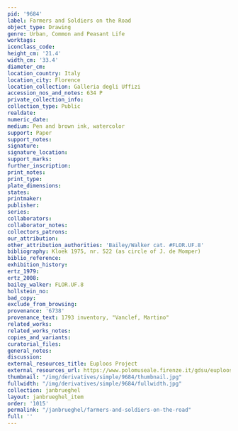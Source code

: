 ```yaml
---
pid: '9684'
label: Farmers and Soldiers on the Road
object_type: Drawing
genre: Urban, Common and Peasant Life
worktags:
iconclass_code:
height_cm: '21.4'
width_cm: '33.4'
diameter_cm:
location_country: Italy
location_city: Florence
location_collection: Galleria degli Uffizi
accession_nos_and_notes: 634 P
private_collection_info:
collection_type: Public
realdate:
numeric_date:
medium: Pen and brown ink, watercolor
support: Paper
support_notes:
signature:
signature_location:
support_marks:
further_inscription:
print_notes:
print_type:
plate_dimensions:
states:
printmaker:
publisher:
series:
collaborators:
collaborator_notes:
collectors_patrons:
our_attribution:
other_attribution_authorities: 'Bailey/Walker cat. #FLOR.UF.8'
bibliography: Kloek 1975, nr. 522 (as circle of J. de Momper)
biblio_reference:
exhibition_history:
ertz_1979:
ertz_2008:
bailey_walker: FLOR.UF.8
hollstein_no:
bad_copy:
exclude_from_browsing:
provenance: '6738'
provenance_text: 1793 inventory, "Vanclef, Martino"
related_works:
related_works_notes:
copies_and_variants:
curatorial_files:
general_notes:
discussion:
external_resources_title: Euploos Project
external_resources_url: https://www.polomuseale.firenze.it/gdsu/euploos/
thumbnail: "/img/derivatives/simple/9684/thumbnail.jpg"
fullwidth: "/img/derivatives/simple/9684/fullwidth.jpg"
collection: janbrueghel
layout: janbrueghel_item
order: '1015'
permalink: "/janbrueghel/farmers-and-soldiers-on-the-road"
full: ''
---
```

